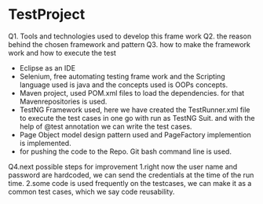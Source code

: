# TestProject
Q1. Tools and technologies used to develop this frame work 
Q2. the reason behind the chosen framework and pattern
Q3. how to make the framework work and how to execute the test

  - Eclipse as an IDE 
  - Selenium, free automating testing frame work and the Scripting language used is java and the concepts used is OOPs concepts.
  - Maven project, used POM.xml files to load the dependencies. for that Mavenrepositories is used.
  - TestNG Framework used, here we have created the TestRunner.xml file to execute the test cases in one go with run as TestNG Suit. and with the help of @test annotation we can write the test cases.
  - Page Object model design pattern used and PageFactory implemention is implemented.
  - for pushing the code to the Repo. Git bash command line is used.
  
  Q4.next possible steps for improvement
  1.right now the user name and password are hardcoded, we can send the credentials at the time of the run time.
  2.some code is used frequently on the testcases, we can make it as a common test cases, which we say code reusability.
